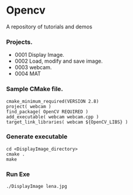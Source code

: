 # Opencv
A repository of tutorials and demos

### Projects.
+ 0001 Display Image.
+ 0002 Load, modify and save image.
+ 0003 webcam.
+ 0004 MAT

### Sample CMake file.
```
cmake_minimum_required(VERSION 2.8)
project( webcam )
find_package( OpenCV REQUIRED )
add_executable( webcam webcam.cpp )
target_link_libraries( webcam ${OpenCV_LIBS} ) 
```
### Generate executable
```
cd <DisplayImage_directory>
cmake .
make
```
### Run Exe
```
./DisplayImage lena.jpg
```